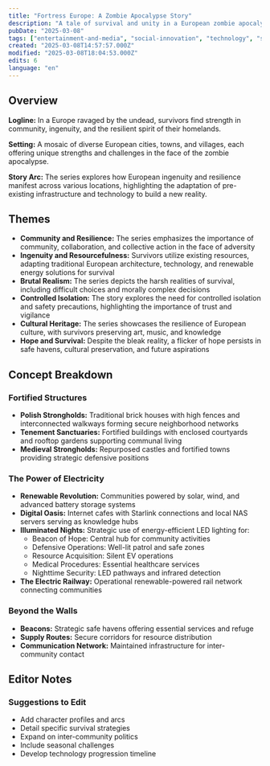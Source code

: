 ```yaml
---
title: "Fortress Europe: A Zombie Apocalypse Story"
description: "A tale of survival and unity in a European zombie apocalypse with community resilience and innovative technology"
pubDate: "2025-03-08"
tags: ["entertainment-and-media", "social-innovation", "technology", "storytelling", "worldbuilding"]
created: "2025-03-08T14:57:57.000Z"
modified: "2025-03-08T18:04:53.000Z"
edits: 6
language: "en"
---
```


## Overview
**Logline:** In a Europe ravaged by the undead, survivors find strength in community, ingenuity, and the resilient spirit of their homelands.

**Setting:** A mosaic of diverse European cities, towns, and villages, each offering unique strengths and challenges in the face of the zombie apocalypse.

**Story Arc:** The series explores how European ingenuity and resilience manifest across various locations, highlighting the adaptation of pre-existing infrastructure and technology to build a new reality.

## Themes
- **Community and Resilience:** The series emphasizes the importance of community, collaboration, and collective action in the face of adversity
- **Ingenuity and Resourcefulness:** Survivors utilize existing resources, adapting traditional European architecture, technology, and renewable energy solutions for survival
- **Brutal Realism:** The series depicts the harsh realities of survival, including difficult choices and morally complex decisions
- **Controlled Isolation:** The story explores the need for controlled isolation and safety precautions, highlighting the importance of trust and vigilance
- **Cultural Heritage:** The series showcases the resilience of European culture, with survivors preserving art, music, and knowledge
- **Hope and Survival:** Despite the bleak reality, a flicker of hope persists in safe havens, cultural preservation, and future aspirations

## Concept Breakdown

### Fortified Structures
- **Polish Strongholds:** Traditional brick houses with high fences and interconnected walkways forming secure neighborhood networks
- **Tenement Sanctuaries:** Fortified buildings with enclosed courtyards and rooftop gardens supporting communal living
- **Medieval Strongholds:** Repurposed castles and fortified towns providing strategic defensive positions

### The Power of Electricity
- **Renewable Revolution:** Communities powered by solar, wind, and advanced battery storage systems
- **Digital Oasis:** Internet cafes with Starlink connections and local NAS servers serving as knowledge hubs
- **Illuminated Nights:** Strategic use of energy-efficient LED lighting for:
  - Beacon of Hope: Central hub for community activities
  - Defensive Operations: Well-lit patrol and safe zones
  - Resource Acquisition: Silent EV operations
  - Medical Procedures: Essential healthcare services
  - Nighttime Security: LED pathways and infrared detection
- **The Electric Railway:** Operational renewable-powered rail network connecting communities

### Beyond the Walls
- **Beacons:** Strategic safe havens offering essential services and refuge
- **Supply Routes:** Secure corridors for resource distribution
- **Communication Network:** Maintained infrastructure for inter-community contact

## Editor Notes

### Suggestions to Edit
- Add character profiles and arcs
- Detail specific survival strategies
- Expand on inter-community politics
- Include seasonal challenges
- Develop technology progression timeline